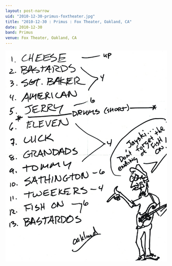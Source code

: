```yaml
---
layout: post-narrow
uid: "2010-12-30-primus-foxtheater.jpg"
title: "2010-12-30 : Primus : Fox Theater, Oakland, CA"
date: 2010-12-30
band: Primus
venue: Fox Theater, Oakland, CA
---
```


<div class="showcase">
  <img src="/img/2010/12/20101230-Primus-FoxTheater.jpg" alt="2010-12-30-primus-foxtheater.jpg">
</div>
